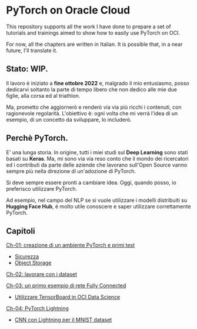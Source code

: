 # PyTorch on Oracle Cloud
This repository supports all the work I have done to prepare a set of tutorials and trainings aimed to show how to easily use PyTorch on OCI.

For now, all the chapters are written in Italian. It is possible that, in a near future, I'll translate it.

## Stato: WIP.
Il lavoro è iniziato a **fine ottobre 2022** e, malgrado il mio entusiasmo, posso dedicarvi soltanto la parte di tempo libero che non dedico alle mie due figlie, alla corsa ed al triathlon.

Ma, prometto che aggiornerò e renderò via via più ricchi i contenuti, con ragionevole regolarità. L'obiettivo è: ogni volta che mi verrà l'idea di un esempio, di un concetto da sviluppare, lo includerò.

## Perchè PyTorch.
E' una lunga storia. In origine, tutti i miei studi sul **Deep Learning** sono stati basati su **Keras**. Ma, mi sono via via reso conto che il mondo dei ricercatori ed i contributi da parte delle aziende che lavorano sull'Open Source vanno sempre più nella direzione di un'adozione di PyTorch.

Si deve sempre essere pronti a cambiare idea. Oggi, quando posso, io preferisco utilizzare PyTorch.

Ad esempio, nel campo del NLP se si vuole utilizzare i modelli distribuiti su **Hugging Face Hub**, è molto utile conoscere e saper utilizzare correttamente PyTorch.

## Capitoli
[Ch-01: creazione di un ambiente PyTorch e primi test](./ch-01/ch-01.md)
* [Sicurezza](./ch-01/security.md)
* [Object Storage](./ch-01/ch-01-object-storage.md)

[Ch-02: lavorare con i dataset](./ch-02/ch-02.md)

[Ch-03: un primo esempio di rete Fully Connected](./ch-03/ch-03.md)
* [Utilizzare TensorBoard in OCI Data Science](./ch-03/tensorboard.md)

[Ch-04: PyTorch Lightning](./ch-04/ch-04.md)
* [CNN con Lightning per il MNIST dataset](./ch-04/lightning_mnist_cnn.ipynb) 
